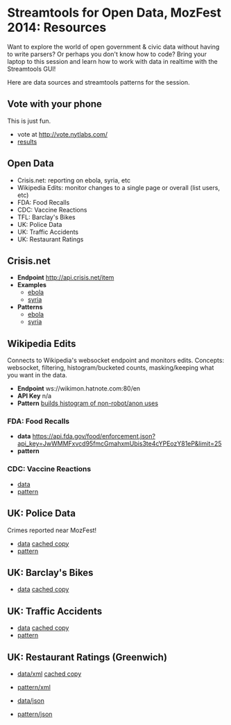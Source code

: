 # Streamtools for Open Data, MozFest 2014: Resources

Want to explore the world of open government & civic data without having to write parsers? Or perhaps you don't know how to code? Bring your laptop to this session and learn how to work with data in realtime with the Streamtools GUI! 


Here are data sources and streamtools patterns for the session.

## Vote with your phone

This is just fun.

* vote at http://vote.nytlabs.com/
* [results](http://vote.nytlabs.com/results.html)

## Open Data

* Crisis.net: reporting on ebola, syria, etc
* Wikipedia Edits: monitor changes to a single page or overall (list users, etc)
* FDA: Food Recalls
* CDC: Vaccine Reactions
* TFL: Barclay's Bikes
* UK: Police Data
* UK: Traffic Accidents
* UK: Restaurant Ratings

## Crisis.net

* **Endpoint** http://api.crisis.net/item
* **Examples** 
  * [ebola](http://api.crisis.net/item?tags=ebola&apikey=535a9fa06a2165d01fabc678)
  * [syria](http://api.crisis.net/item?placeName=Syria&apikey=535a9fa06a2165d01fabc678)
* **Patterns**
  * [ebola](https://gist.github.com/jacqui/65a50358eddc450d72e6)
  * [syria](https://gist.github.com/jacqui/1da5bfe59ea91f6893e7)

## Wikipedia Edits

Connects to Wikipedia's websocket endpoint and monitors edits. Concepts: websocket, filtering, histogram/bucketed counts, masking/keeping what you want in the data.

* **Endpoint** ws://wikimon.hatnote.com:80/en
* **API Key** n/a
* **Pattern** [builds histogram of non-robot/anon uses](https://gist.github.com/jacqui/4ea7b086d8da688b7385)

### FDA: Food Recalls

* **data** https://api.fda.gov/food/enforcement.json?api_key=JwWMMFxvcd95fmcGmahxmUbis3te4cYPEozY81eP&limit=25
* **pattern**

### CDC: Vaccine Reactions

* [data](https://api.enigma.io/v2/data/2d7e8330098f1146ff192effbdb03f71/us.gov.cdc.vaers.symptoms.2014?conjunction=and)
* [pattern](https://gist.github.com/jacqui/dc91d8de272a2f00f742)

## UK: Police Data

Crimes reported near MozFest!

* [data](http://data.police.uk/api/crimes-street/all-crime?lat=51.5017355&lng=0.0055388000000675675&date=2014-08) [cached copy](https://raw.githubusercontent.com/jacqui/mozfest_open_data/master/data.police.uk/crime_data_mozfest.json)
* [pattern](https://raw.githubusercontent.com/jacqui/mozfest_open_data/master/data.police.uk/pattern_crime_data_mozfest.json)

## UK: Barclay's Bikes

* [data](http://www.tfl.gov.uk/tfl/syndication/feeds/cycle-hire/livecyclehireupdates.xml) [cached copy](https://raw.githubusercontent.com/jacqui/mozfest_open_data/master/tfl.gov.uk/bch/availability.xml)

## UK: Traffic Accidents

* [data](http://hatrafficinfo.dft.gov.uk/feeds/datex/England/UnplannedEvent/content.xml) [cached copy](https://raw.githubusercontent.com/jacqui/mozfest_open_data/master/data.gov.uk/traffic/content1.xml)
* [pattern](https://gist.github.com/jacqui/5c3cb20c6a95b0ef48e7)

## UK: Restaurant Ratings (Greenwich)

* [data/xml](http://ratings.food.gov.uk/OpenDataFiles/FHRS511en-GB.xml) [cached copy](https://raw.githubusercontent.com/jacqui/mozfest_open_data/master/data.gov.uk/ratings/greenwich.xml)
* [pattern/xml](https://gist.github.com/jacqui/1336a99d2b534591d2ea)

* [data/json](http://api.ratings.food.gov.uk/Help/Api/GET-Establishments_name_address_longitude_latitude_maxDistanceLimit_businessTypeId_schemeTypeKey_ratingKey_ratingOperatorKey_localAuthorityId_countryId_sortOptionKey_pageNumber_pageSize)
* [pattern/json](https://gist.github.com/jacqui/7b125e3b7c4b24e2a23f)
